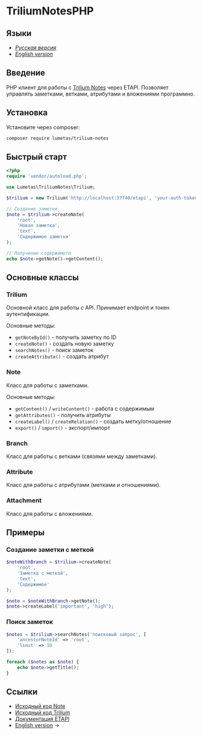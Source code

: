 # TriliumNotesPHP

## Языки

-   [*Русская версия*](README-rus.md)
-   [*English version*](README.md)

## Введение

PHP клиент для работы с [Trilium
Notes](https://github.com/zadam/trilium) через ETAPI. Позволяет
управлять заметками, ветками, атрибутами и вложениями программно.

## Установка

Установите через composer:

``` {.bash org-language="sh"}
composer require lumetas/trilium-notes
```

## Быстрый старт

``` php
<?php
require 'vendor/autoload.php';

use Lumetas\TriliumNotes\Trilium;

$trilium = new Trilium('http://localhost:37740/etapi', 'your-auth-token');

// Создание заметки
$note = $trilium->createNote(
    'root', 
    'Новая заметка',
    'text',
    'Содержимое заметки'
);

// Получение содержимого
echo $note->getNote()->getContent();
```

## Основные классы

### Trilium

Основной класс для работы с API. Принимает endpoint и токен
аутентификации.

Основные методы:

-   `getNoteById()` - получить заметку по ID
-   `createNote()` - создать новую заметку
-   `searchNotes()` - поиск заметок
-   `createAttribute()` - создать атрибут

### Note

Класс для работы с заметками.

Основные методы:

-   `getContent()` / `writeContent()` - работа с содержимым
-   `getAttributes()` - получить атрибуты
-   `createLabel()` / `createRelation()` - создать метку/отношение
-   `export()` / `import()` - экспорт/импорт

### Branch

Класс для работы с ветками (связями между заметками).

### Attribute

Класс для работы с атрибутами (метками и отношениями).

### Attachment

Класс для работы с вложениями.

## Примеры

### Создание заметки с меткой

``` php
$noteWithBranch = $trilium->createNote(
    'root',
    'Заметка с меткой',
    'text',
    'Содержимое'
);

$note = $noteWithBranch->getNote();
$note->createLabel('important', 'high');
```

### Поиск заметок

``` php
$notes = $trilium->searchNotes('поисковый запрос', [
    'ancestorNoteId' => 'root',
    'limit' => 10
]);

foreach ($notes as $note) {
    echo $note->getTitle();
}
```

## Ссылки

-   [Исходный код Note](Note.php)
-   [Исходный код Trilium](Trilium.php)
-   [Документация ETAPI](https://github.com/zadam/trilium/wiki/ETAPI)
-   [English version](#english-version) →
